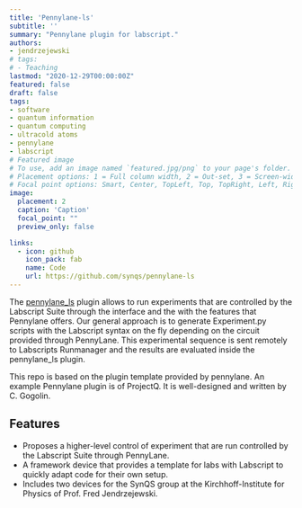 ```yaml
---
title: 'Pennylane-ls'
subtitle: ''
summary: "Pennylane plugin for labscript."
authors:
- jendrzejewski
# tags:
# - Teaching
lastmod: "2020-12-29T00:00:00Z"
featured: false
draft: false
tags:
- software
- quantum information
- quantum computing
- ultracold atoms
- pennylane
- labscript
# Featured image
# To use, add an image named `featured.jpg/png` to your page's folder.
# Placement options: 1 = Full column width, 2 = Out-set, 3 = Screen-width
# Focal point options: Smart, Center, TopLeft, Top, TopRight, Left, Right, BottomLeft, Bottom, BottomRight
image:
  placement: 2
  caption: 'Caption'
  focal_point: ""
  preview_only: false

links:
  - icon: github
    icon_pack: fab
    name: Code
    url: https://github.com/synqs/pennylane-ls
---
```


The [pennylane_ls](https://github.com/synqs/pennylane-ls) plugin allows to run experiments that are controlled by the Labscript Suite through the interface and the with the features that Pennylane offers. Our general approach is to generate Experiment.py scripts with the Labscript syntax on the fly depending on the circuit provided through PennyLane. This experimental sequence is sent remotely to Labscripts Runmanager and the results are evaluated inside the pennylane_ls plugin.

This repo is based on the plugin template provided by pennylane. An example Pennylane plugin is of ProjectQ. It is well-designed and written by C. Gogolin.

## Features

- Proposes a higher-level control of experiment that are run controlled by the Labscript Suite through PennyLane.
- A framework device that provides a template for labs with Labscript to quickly adapt code for their own setup.
- Includes two devices for the SynQS group at the Kirchhoff-Institute for Physics of Prof. Fred Jendrzejewski.
